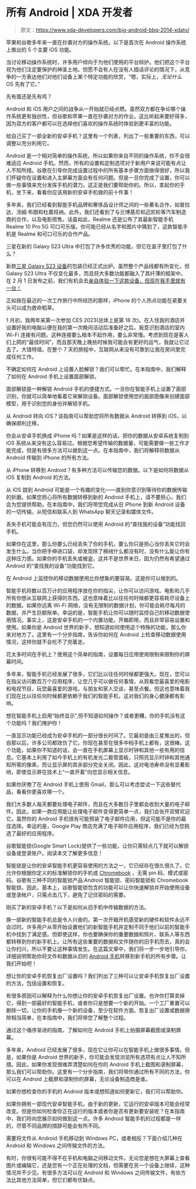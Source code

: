 # 所有 Android | XDA 开发者

> 原文：<https://www.xda-developers.com/big-android-bbq-2014-xdatv/>

[](/ios-features-borrowed-android/)

苹果和谷歌多年来一直在抄袭对方的操作系统。以下是首次在 Android 操作系统上推出的 5 个主要 iOS 功能。

当讨论移动操作系统时，许多用户倾向于为他们使用的平台辩护。他们把这个平台视为他们注定要保护的神圣土地。但愿不会有人在没有人插话评论的情况下，从竞争的一方表达他们对他们设备上某个特定功能的欣赏，“嗯，实际上，*无论什么* OS 先有了它。”

[](/android-features-borrowed-ios/)

先有蛋还是先有鸡？

Android 和 iOS 用户之间的战争从一开始就已经点燃。虽然双方都在争论哪个操作系统更有独创性，但谷歌和苹果一直在抄袭对方的作业。这比听起来要好得多，因为双方的客户都可以在选择他们喜欢的操作系统时体验到更丰富的功能。

[](/first-10-things-to-do-android-phone/)

给自己买了一部全新的安卓手机？这里有一个列表，列出了一些重要的东西，可以调整以充分利用它。

Android 是一个相对简单的操作系统，所以如果你来自不同的操作系统，你不会很难适应 Android 手机。然而，所有的设置和定制选项对于新用户来说可能有点让人不知所措。谷歌在引导你完成设置过程中的所有基本步骤方面做得很好，所以我们怀疑你在设置和进入主屏幕方面会有任何问题。但是一旦你完成了设置，你可以做一些事情来充分发挥手机的潜力。这正是我们要帮助你的。所以，拿起你的手机，坐下来，看看你应该用新的安卓手机做的前十件事！

[](/realme-10-pro-5g-coca-cola-edition-release/)

多年来，我们已经看到智能手机品牌和奢侈品设计师之间的一些著名合作，如普拉达、汤姆·布朗和杜嘉班纳。此外，我们还看到了与兰博基尼和迈凯轮等汽车制造商的合作，以及电影搭售。话虽如此，Realme 还是公布了其最新智能手机 Realme 10 Pro 5G 可口可乐版。你可能已经从名字和图片中猜到了，这款智能手机是 Realme 和可口可乐的合作产品。

[](/samsung-galaxy-s23-ultra-unboxing/)

三星在新的 Galaxy S23 Ultra 中打包了许多优秀的功能，但它在盒子里打包了什么？

新款[三星 Galaxy S23 设备](https://www.xda-developers.com/samsung-galaxy-s23/)的包装已经正式出炉。虽然整个产品线都有所变化，但 Galaxy S23 Ultra 不仅变化最多，而且将大多数功能都融入了其纤薄的框架中。在 2 月 1 日发布之前，我们有机会去[亲自体验一下这款设备，但现在我手里就有一台！](https://www.xda-developers.com/hands-on-samsung-galaxy-s23-ultra/)

[](/how-iphone-personal-hotspot-saved-my-ces/)

正如我在最近的一次工作旅行中所经历的那样，iPhone 的个人热点功能在紧要关头可以成为救命稻草。

1 月初，我两年来第一次参加 CES 2023(总体上是第 18 次)。在入住我的酒店并设置好我的电脑以便在我的第一次晚间活动后准备好之后，我意识到酒店的室内 Wi-Fi 连接有问题。这种连接要么根本不起作用，要么非常慢。考虑到现在是客人们上网的“最佳时间”，而且那天晚上晚些时候我可能会有更好的运气，我就让它过去了。大错特错。在整个 7 天的旅程中，互联网从来没有可靠到让我在房间里完成任何工作。

[](/how-to-setup-face-unlock-android/)

不确定如何在 Android 上设置人脸解锁？我们可以帮忙。在本指南中，我们解释了如何在 Android 手机上设置面部解锁。

面部解锁是一种解锁 Android 手机的便捷方式。一旦你在智能手机上设置了面部识别，你就可以简单地看着它来解锁设备。面部解锁使用您的面部图像来创建面部模型，用于识别您的身份并解锁手机。

[](/how-to-copy-data-android-to-ios/)

从 Android 转向 iOS？该指南可以帮助您将所有数据从 Android 转移到 iOS，以确保顺利迁移。

你会从安卓手机换成 iPhone 吗？如果是这样的话，把你的数据从安卓系统复制到 iOS 系统从来没有这么容易过。根据您希望传输的数据量，可能需要做一些工作才能完成，但是有很多方法可以做到这一点。在本指南中，我们将解释将数据从 Android 传输到 iPhone 的所有方法。

[](/how-to-copy-data-ios-to-android/)

从 iPhone 转移到 Android？有多种方法可以传输您的数据。以下是如何将数据从 iOS 复制到 Android 的方法。

从 iOS 跳到 Android 可能是一个有趣的变化——直到你意识到等待你的数据传输的折磨。如果您担心将所有数据转移到新的 Android 手机上，请不要担心，我们会为您提供帮助。在本指南中，我们将带您完成从旧 iPhone 到新 Android 设备的一切传输，从短信和联系人到 WhatsApp 聊天记录和媒体文件。

[](/how-to-find-lost-android-device/)

丢失手机可能会有压力，但您仍然可以使用 Android 的“查找我的设备”功能找回手机。

如果你在这里，那么你要么已经丢失了你的手机，要么你只是担心当你丢失它时会发生什么。当你把手伸进口袋，却发现除了棉绒什么都没有时，没有什么能让你有这种压力感。如果你的手机丢失或被盗，这并不是世界末日，因为仍然有希望通过 Android 的“查找我的设备”功能找到它。

[](/how-to-check-internet-data-usage-android/)

在 Android 上监控你的移动数据使用比你想象的要容易。这是你可以做到的。

智能手机将数以百万计的应用程序放在你的指尖，让你可以访问游戏、电影和几乎所有你想从互联网上获得的东西。这也意味着比以往任何时候都更容易耗尽设备上的数据。如果你远离 Wi-Fi 网络，没有无限制的数据计划，你可能会耗尽每月的数据，并产生巨额账单。幸运的是，智能手机让你可以随时监控自己的移动数据使用情况。事实上，这是安卓手机的一个内置功能，开箱即用，而且非常容易设置和使用。如果你是 Android 世界的新手，想知道如何使用这个特殊的功能，那么你来对地方了。这里有一个分步指南，告诉你如何在 Android 上检查移动数据使用情况，这样你就不会吃不了兜着走。

[](/how-to-setup-daily-app-usage-limits-android-ios/)

花太多时间在手机上？使用这个简单的指南，设置每日应用使用限制来限制你的屏幕时间。

多年来，智能手机已经发展了很多，它们比以往任何时候都更强大。现在，您可以在指尖访问数百万个应用程序，让您几乎可以做任何事情，从观看您最喜爱的电影和电视节目，玩您最喜爱的游戏，与朋友和家人交谈，甚至点餐。但这也意味着我们现在比以往任何时候都更依赖于我们的智能手机，这对我们的身心健康都有影响。

[](/how-to-enable-always-on-display-android/)

想在智能手机上启用“始终显示”,但不知道如何操作？或者更糟，你的手机没有这个功能吗？我们掩护你！

一直显示功能已经成为安卓手机的一部分很长时间了。它最初是由三星推出的，但自那以后，许多公司都效仿了它。你现在甚至在很多中档手机上都有，这很棒。这个功能，如果你不知道的话，会一直在手机屏幕上显示时钟和其他一些有用的信息。它基本上利用了如今手机上的有机发光二极管面板，只照亮显示时钟和其他通知所需的像素，而让显示屏的其余部分完全关闭。因此，这对电池寿命没有显著影响，即使显示屏在技术上“一直开着”向您显示相关信息。

[](/best-email-apps-android/)

如果你厌倦了在 Android 手机上使用 Gmail，那么可以考虑尝试一下这些替代品，看看你更喜欢哪一个。

我们大多数人每天都要处理电子邮件，而且在大多数日子里都会收到大量的电子邮件。因此，如果一款应用能让处理电子邮件变得更简单一点，我们会张开双臂欢迎它。虽然你的 Android 手机很有可能预装了电子邮件应用，但这可能不是你的最佳选择。幸运的是，Google Play 商店充满了电子邮件应用程序，我们已经为您挑选了最好的应用程序。

[](/google-smart-lock/)

谷歌智能锁(Google Smart Lock)提供了一些功能，让你只需轻点几下就可以解锁设备或登录账户。阅读本文了解更多信息！

智能锁是让你的安卓智能手机更容易使用的方法之一，它已经存在很久很久了。它允许你根据你定义的标准解锁你的手机或 [Chromebook](http://www.xda-developers.com/best-chromebooks/) ，无需 pin 码、模式或密码。谷歌有三种不同的智能锁产品:Android 智能锁、密码智能锁和 Chromebook 智能锁。因此，基本上，谷歌智能锁包含的功能可以让你快速解锁并开始使用设备或登录帐户，只需点击几下，避免了记住密码的需要。

[](/how-to-transfer-data-from-old-android-phone-to-your-new-one/)

刚买了新的安卓手机？以下是如何从旧手机中传输数据的方法。

换一部新的智能手机总是令人兴奋的。第一次开箱开机感受新的硬件和软件永远不会过时。许多用户从零开始设置他们的新智能手机并定制不同于他们以前的智能手机中找到了满足感。但即使这样，你也要确保你的重要数据和照片、联系人等东西都转移到你的新手机上。让所有这些重要的数据和文件随你的旧手机而去，真的会让你扫兴，所以不要让这种事情发生。在这篇文章中，我们将一步一步地引导你，详细说明帮助你将文件和数据从旧的 [Android 手机](https://www.xda-developers.com/best-android-phones/)转移到新手机的所有步骤。让我们开始吧！

[](/how-to-factory-reset-android/)

想让你的安卓手机恢复出厂设置吗？我们列出了三种可以让安卓手机恢复出厂设置的方法，包括设置和恢复。

有很多原因可以解释为什么你想让你的安卓手机恢复出厂设置。也许你打算卖掉它，得到一部最好的智能手机，或者你只是想要一个新的开始。一个工厂重置可以删除一切，让你的手机像一个新的设备，至少在软件方面。恢复出厂设置或数据擦除相当简单，在本指南中，我们将带您了解整个过程。

[](/how-to-screenshot-screenrecord-android/)

通过这个循序渐进的指南，了解如何在 Android 手机上拍摄屏幕截图或录制屏幕。

多年来，Android 已经发展了很多，现在它让你可以在智能手机上做很多事情。但是，如果你是 Android 世界的新手，你可能会发现浏览所有选项有点让人不知所措。因此，如果你发现很难弄清楚如何在你的 Android 手机上截图和录制屏幕，那么我们可以帮助你。这里有一个分步指南，我们将带你通过所有不同的方法，你可以在 Android 上截屏和录制你的屏幕，无论设备制造商是谁。

[](/how-to-check-android-version-update/)

如果你想检查你的手机的 Android 版本或想知道如何更新它，我们可以帮助你。

如果你拥有一部现代安卓智能手机，由于新的更新，它运行的安卓版本可能会经常改变。但是你如何检查你正在运行的版本或者你是否有更新要安装呢？在本指南中，我们将向您展示如何做到这一点。许多 Android 智能手机的过程都是一样的，尽管不同品牌的措辞可能会有所不同。

[](/how-to-transfer-files-between-android-windows/)

需要将文件从 Android 手机移动到 Windows PC，或者相反？下面介绍几种在 Android 和 Windows 之间传输文件的方法。

有时，你很有可能不得不在手机和电脑之间移动文件。无论您是想在大屏幕上查看图片或编辑它，还是您有一个正在处理的文档，但需要在另一个设备上继续，这种情况并不少见。有很多方法可以在 Android 和 Windows 之间传输文件，有些方法比其他方法简单，但它们都有优缺点。